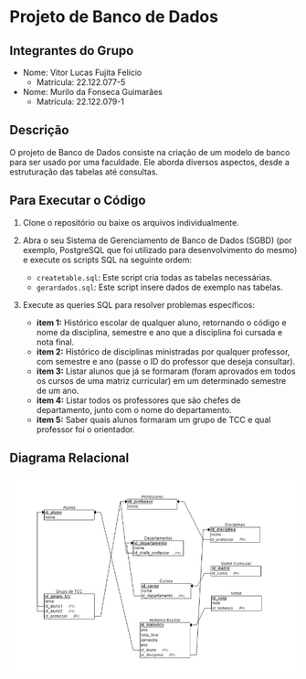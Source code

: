 
# Projeto de Banco de Dados

## Integrantes do Grupo

- Nome: Vitor Lucas Fujita Felício
  - Matrícula: 22.122.077-5
- Nome: Murilo da Fonseca Guimarães
  - Matrícula: 22.122.079-1

## Descrição

O projeto de Banco de Dados consiste na criação de um modelo de banco para ser usado por uma faculdade. Ele aborda diversos aspectos, desde a estruturação das tabelas até consultas.

## Para Executar o Código

1. Clone o repositório ou baixe os arquivos individualmente.

2. Abra o seu Sistema de Gerenciamento de Banco de Dados (SGBD) (por exemplo, PostgreSQL que foi utilizado para desenvolvimento do mesmo) e execute os scripts SQL na seguinte ordem:
    - `createtable.sql`: Este script cria todas as tabelas necessárias.
    - `gerardados.sql`: Este script insere dados de exemplo nas tabelas.

3. Execute as queries SQL para resolver problemas específicos:
   - **item 1:** Histórico escolar de qualquer aluno, retornando o código e nome da disciplina, semestre e ano que a disciplina foi cursada e nota final.
   - **item 2:** Histórico de disciplinas ministradas por qualquer professor, com semestre e ano (passe o ID do professor que deseja consultar).
   - **item 3:** Listar alunos que já se formaram (foram aprovados em todos os cursos de uma matriz curricular) em um determinado semestre de um ano.
   - **item 4:** Listar todos os professores que são chefes de departamento, junto com o nome do departamento.
   - **item 5:** Saber quais alunos formaram um grupo de TCC e qual professor foi o orientador.

## Diagrama Relacional

![Diagrama Relacional](https://github.com/vichelly/BancoDeDados5Ciclo/blob/master/DiagramaRelacional.jpg)

